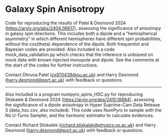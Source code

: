# Galaxy Spin Anisotropy

Code for reproducing the results of Patel & Desmond 2024 (https://arxiv.org/abs/2404.06617), assessing the significance of anisotropy in galaxy spin directions. This includes both a dipole and a "hemispherical asymmetry" in which different hemispheres have different spin probabilities, without the cos(theta) dependence of the dipole. Both frequentist and Bayesian codes are provided. Also included is a code mock_data_validation.py which checks that the inference is unbiased on mock data with known injected monopole and dipole. See the comments at the start of the codes for further instructions.

Contact Dhruva Patel (zx970439@ou.ac.uk) and Harry Desmond (harry.desmond@port.ac.uk) with feedback or questions.

------

Also included is a program numpyro_spins_HSC.py for reproducing Stiskalek & Desmond 2024 (https://arxiv.org/abs/2410.18884), assessing the significance of a dipole anisotropy in Hyper Suprime-Cam Data Release 3 (data_hsc.csv, also included). This code uses NumPyro to sample with the No U-Turns Sampler, and the harmonic estimator to calculate evidences.

Contact Richard Stiskalek (richard.stiskalek@physics.ox.ac.uk) and Harry Desmond (harry.desmond@port.ac.uk) with feedback or questions.
